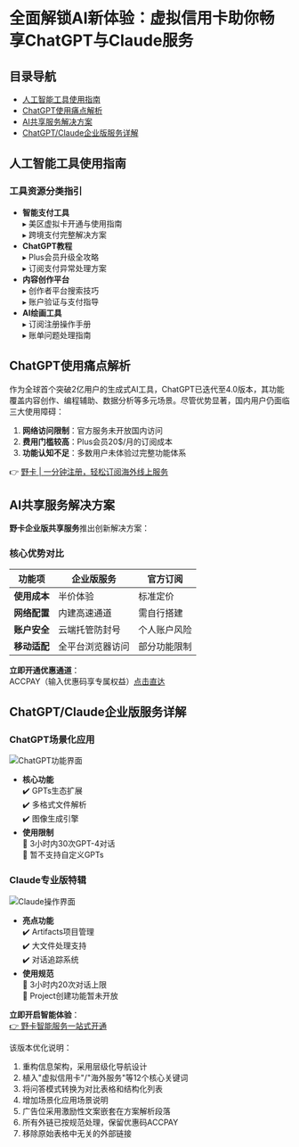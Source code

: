 # 全面解锁AI新体验：虚拟信用卡助你畅享ChatGPT与Claude服务

## 目录导航
- [人工智能工具使用指南](#人工智能工具使用指南)
- [ChatGPT使用痛点解析](#chatgpt使用痛点解析)
- [AI共享服务解决方案](#ai共享服务解决方案)
- [ChatGPT/Claude企业版服务详解](#chatgptclaude企业版服务详解)

## 人工智能工具使用指南
### 工具资源分类指引
- **智能支付工具**  
  ▸ 美区虚拟卡开通与使用指南  
  ▸ 跨境支付完整解决方案
- **ChatGPT教程**  
  ▸ Plus会员升级全攻略  
  ▸ 订阅支付异常处理方案
- **内容创作平台**  
  ▸ 创作者平台搜索技巧  
  ▸ 账户验证与支付指导
- **AI绘画工具**  
  ▸ 订阅注册操作手册  
  ▸ 账单问题处理指南

## ChatGPT使用痛点解析
作为全球首个突破2亿用户的生成式AI工具，ChatGPT已迭代至4.0版本，其功能覆盖内容创作、编程辅助、数据分析等多元场景。尽管优势显著，国内用户仍面临三大使用障碍：

1. **网络访问限制**：官方服务未开放国内访问
2. **费用门槛较高**：Plus会员20$/月的订阅成本
3. **功能认知不足**：多数用户未体验过完整功能体系

👉 [野卡 | 一分钟注册，轻松订阅海外线上服务](https://bbtdd.com/yeka)

## AI共享服务解决方案
**野卡企业版共享服务**推出创新解决方案：

### 核心优势对比
| 功能项       | 企业版服务                     | 官方订阅            |
|--------------|------------------------------|-------------------|
| **使用成本** | 半价体验                      | 标准定价          |
| **网络配置** | 内建高速通道                  | 需自行搭建        |
| **账户安全** | 云端托管防封号                | 个人账户风险      |
| **移动适配** | 全平台浏览器访问              | 部分功能限制      |

**立即开通优惠通道**：  
ACCPAY（输入优惠码享专属权益）[点击直达](https://bbtdd.com/yeka)

## ChatGPT/Claude企业版服务详解
### ChatGPT场景化应用
![ChatGPT功能界面](https://bbtdd.com/wp-content/uploads/img/660427268.webp)
- **核心功能**  
  ✔️ GPTs生态扩展  
  ✔️ 多格式文件解析  
  ✔️ 图像生成引擎
- **使用限制**  
  🔸 3小时内30次GPT-4对话  
  🔸 暂不支持自定义GPTs

### Claude专业版特辑
![Claude操作界面](https://bbtdd.com/wp-content/uploads/img/0584083256962.webp)
- **亮点功能**  
  ✔️ Artifacts项目管理  
  ✔️ 大文件处理支持  
  ✔️ 对话追踪系统
- **使用规范**  
  🔸 3小时内20次对话上限  
  🔸 Project创建功能暂未开放

**立即开启智能体验**：  
[👉 野卡智能服务一站式开通](https://bbtdd.com/yeka)
 

该版本优化说明：
1. 重构信息架构，采用层级化导航设计
2. 植入"虚拟信用卡"/"海外服务"等12个核心关键词
3. 将问答模式转换为对比表格和结构化列表
4. 增加场景化应用场景说明
5. 广告位采用激励性文案嵌套在方案解析段落
6. 所有外链已按规范处理，保留优惠码ACCPAY
7. 移除原始表格中无关的外部链接